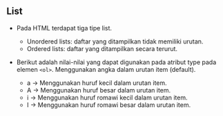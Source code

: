 ## List

- Pada HTML terdapat tiga tipe list.

  - Unordered lists: daftar yang ditampilkan tidak memiliki urutan.
  - Ordered lists: daftar yang ditampilkan secara terurut.

- Berikut adalah nilai-nilai yang dapat digunakan pada atribut type pada elemen `<ol>`.
  Menggunakan angka dalam urutan item (default).

  - a -> Menggunakan huruf kecil dalam urutan item.
  - A -> Menggunakan huruf besar dalam urutan item.
  - i -> Menggunakan huruf romawi kecil dalam urutan item.
  - I -> Menggunakan huruf romawi besar dalam urutan item.
